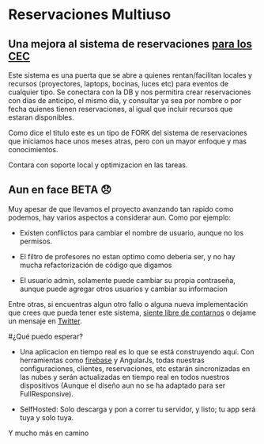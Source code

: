 # Reservaciones Multiuso
## Una mejora al sistema de reservaciones [para los CEC](https://github.com/taverasmisael/reservasionesCEC)

Este sistema es una puerta que se abre a quienes rentan/facilitan locales y recursos (proyectores, laptops, bocinas, luces etc) para eventos de cualquier tipo. Se conectara con la DB y nos permitira crear reservaciones con dias de anticipo, el mismo dia, y consultar ya sea por nombre o por fecha quienes tienen reservaciones, al igual que incluir recursos que estaran disponibles.

Como dice el titulo este es un tipo de FORK del sistema de reservaciones que iniciamos hace unos
meses atras, pero con un mayor enfoque y mas conocimientos.

Contara con soporte local y optimizacion en las tareas.


## Aun en face BETA :disappointed:
Muy apesar de que llevamos el proyecto avanzando tan rapido como podemos, hay varios aspectos a considerar aun.
Como por ejemplo:

* Existen conflictos para cambiar el nombre de usuario, aunque no los permisos.

* El filtro de profesores no estan optimo como deberia ser, y no hay mucha refactorización de código que digamos

* El usuario admin, solamente puede cambiar su propia contraseña, aunque puede agregar otros usuarios y cambiar su informacion

Entre otras, si encuentras algun otro fallo o alguna nueva implementación que crees que pueda tener este sistema, [siente libre de contarnos](https://github.com/taverasmisael/reservasmultiuso/issues) o dejame un mensaje en [Twitter](https://twitter.com/taverasmisael).

#¿Qué puedo esperar?
* Una aplicacion en tiempo real es lo que se está construyendo aquí. Con herramientas como [firebase](http://firebase.com) y AngularJs, todas nuestras configuraciones, clientes, reservaciones, etc estarán sincronizadas en
las nubes y serán actualizadas en tiempo real en todos nuestros dispositivos (Aunque el diseño aun no se ha adaptado para ser FullResponsive).

* SelfHosted: Solo descarga y pon a correr tu servidor, y listo; tu app será tuya y solo tuya.

Y mucho más en camino

